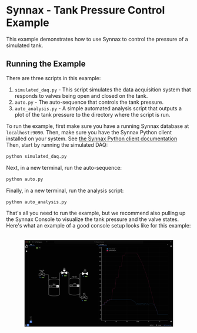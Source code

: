 # Synnax - Tank Pressure Control Example

This example demonstrates how to use Synnax to control the pressure of a simulated tank.

## Running the Example

There are three scripts in this example:

1. `simulated_daq.py` - This script simulates the data acquisition system that responds
to valves being open and closed on the tank.
2. `auto.py` - The auto-sequence that controls the tank pressure.
3. `auto_analysis.py` - A simple automated analysis script that outputs a plot of
   the tank pressure to the directory where the script is run.

To run the example, first make sure you have a running Synnax database at
`localhost:9090`. Then, make sure you have the Synnax Python client installed on your
system. See [the Synnax Python client documentation](https://docs.synnaxlabs.com/python-client/get-started)
Then, start by running the simulated DAQ:

```bash
python simulated_daq.py
```

Next, in a new terminal, run the auto-sequence:

```bash
python auto.py
```

Finally, in a new terminal, run the analysis script:

```bash
python auto_analysis.py
```

That's all you need to run the example, but we recommend also pulling up the Synnax
Console to visualize the tank pressure and the valve states. Here's what an
example of a good console setup looks like for this example:

<p align="middle">
    <br />
    <img src="./img/console-setup.png" width="80%">
</p>

